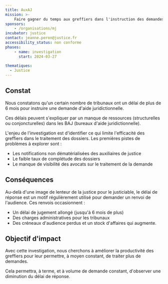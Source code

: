 ```yaml
---
title: AuxAJ
mission: >-
    Faire gagner du temps aux greffiers dans l'instruction des demandes d'aides juridictionnelles et la notifiction des auxiliaires de justice
sponsors:
    - /organisations/mj
incubator: justice
contact: jeanne.peron@justice.fr
accessibility_status: non conforme
phases:
    - name: investigation
      start: 2024-03-27
      
thematiques:
  - Justice
---
```

## Constat
Nous constatons qu'un certain nombre de tribunaux ont un délai de plus de 6 mois pour instruire une demande d'aide juridictionnelle.

Ces délais peuvent s'expliquer par un manque de ressources (structurelles ou conjoncturelles) dans les BAJ (bureaux d'aide juridictionnelle).

L'enjeu de l'investigation est d'identifier ce qui limite l'efficacité des greffiers dans le traitement des dossiers. Les premières pistes de problèmes à explorer sont :
- Les notifications non dématérialisées des auxiliaires de justice
- Le faible taux de complétude des dossiers
- Le manque de visibilité des avocats sur le traitement de la demande

## Conséquences 
Au-delà d'une image de lenteur de la justice pour le justiciable, le délai de réponse est un motif régulièrement utilisé pour demander un renvoi de l'audience. Ces renvois occasionnent :
- Un délai de jugement allongé (jusqu'à 6 mois de plus)
- Des charges administratives pour les tribunaux
- Des créneaux d'audience perdus et un stock d'affaires qui augmente.

## Objectif d'impact
Avec cette investigation, nous cherchons à améliorer la productivité des greffiers pour leur permettre, à moyen constant, de traiter plus de demandes.

Cela permettra, à terme, et à volume de demande constant, d'observer une diminution du délai de réponse.
